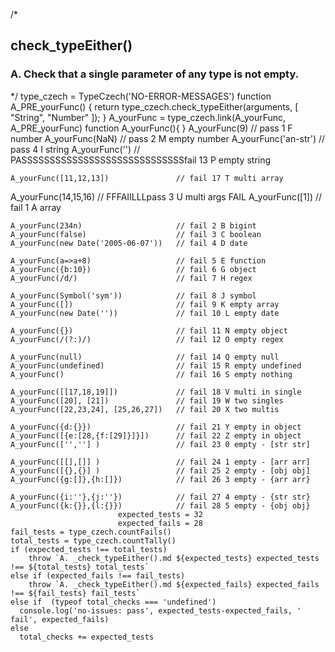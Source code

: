 
/*
## check_typeEither()

### A. Check that a single parameter of any type is not empty.
*/
    type_czech = TypeCzech('NO-ERROR-MESSAGES')
    function A_PRE_yourFunc() {
      return type_czech.check_typeEither(arguments, [ "String", "Number" ]);
    }
                    A_yourFunc = type_czech.link(A_yourFunc, A_PRE_yourFunc) 
                    function A_yourFunc(){ }
    A_yourFunc(9)        // pass 1 F number
    A_yourFunc(NaN)      // pass 2 M empty number
    A_yourFunc('an-str') // pass 4 I string
    A_yourFunc('')       // PASSSSSSSSSSSSSSSSSSSSSSSSSSSSSfail 13 P empty string


    A_yourFunc([11,12,13])               // fail 17 T multi array
   A_yourFunc(14,15,16) // FFFAIILLLpass 3 U multi args   FAIL
   A_yourFunc([1])                      // fail 1 A array

    A_yourFunc(234n)                     // fail 2 B bigint
    A_yourFunc(false)                    // fail 3 C boolean
    A_yourFunc(new Date('2005-06-07'))   // fail 4 D date

    A_yourFunc(a=>a+8)                   // fail 5 E function
    A_yourFunc({b:10})                   // fail 6 G object
    A_yourFunc(/d/)                      // fail 7 H regex

    A_yourFunc(Symbol('sym'))            // fail 8 J symbol
    A_yourFunc([])                       // fail 9 K empty array
    A_yourFunc(new Date(''))             // fail 10 L empty date

    A_yourFunc({})                       // fail 11 N empty object
    A_yourFunc(/(?:)/)                   // fail 12 O empty regex
    
    A_yourFunc(null)                     // fail 14 Q empty null
    A_yourFunc(undefined)                // fail 15 R empty undefined
    A_yourFunc()                         // fail 16 S empty nothing
 
    A_yourFunc([[17,18,19]])             // fail 18 V multi in single
    A_yourFunc([20], [21])               // fail 19 W two singles
    A_yourFunc([22,23,24], [25,26,27])   // fail 20 X two multis

    A_yourFunc({d:{}})                   // fail 21 Y empty in object
    A_yourFunc([{e:[28,{f:[29]}]}])      // fail 22 Z empty in object
    A_yourFunc(['',''] )                 // fail 23 0 empty - [str str]

    A_yourFunc([[],[]] )                 // fail 24 1 empty - [arr arr]
    A_yourFunc([{},{}] )                 // fail 25 2 empty - [obj obj]
    A_yourFunc({g:[]},{h:[]})            // fail 26 3 empty - {arr arr}

    A_yourFunc({i:''},{j:''})            // fail 27 4 empty - {str str}
    A_yourFunc({k:{}},{l:{}})            // fail 28 5 empty - {obj obj}
                            expected_tests = 32
                            expected_fails = 28
    fail_tests = type_czech.countFails()
    total_tests = type_czech.countTally()
    if (expected_tests !== total_tests) 
        throw `A. _check_typeEither().md ${expected_tests} expected_tests !== ${total_tests} total_tests`
    else if (expected_fails !== fail_tests) 
        throw `A. _check_typeEither().md ${expected_fails} expected_fails !== ${fail_tests} fail_tests`
    else if  (typeof total_checks === 'undefined')
      console.log('no-issues: pass', expected_tests-expected_fails, ' fail', expected_fails)
    else
      total_checks += expected_tests







